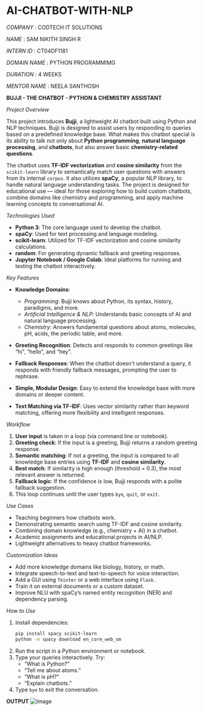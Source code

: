 # AI-CHATBOT-WITH-NLP

*COMPANY* : CODTECH IT SOLUTIONS

*NAME* : SAM NIKITH SINGH R

*INTERN ID* : CT04DF1181

*DOMAIN NAME* : PYTHON PROGRAMMIMG

*DURATION* : 4 WEEKS

*MENTOR NAME* : NEELA SANTHOSH

**BUJJI - THE CHATBOT - PYTHON & CHEMISTRY ASSISTANT**


 *Project Overview*

This project introduces **Bujji**, a lightweight AI chatbot built using Python and NLP techniques. Bujji is designed to assist users by responding to queries based on a predefined knowledge base. What makes this chatbot special is its ability to talk not only about **Python programming**, **natural language processing**, and **chatbots**, but also answer basic **chemistry-related questions**.

The chatbot uses **TF-IDF vectorization** and **cosine similarity** from the `scikit-learn` library to semantically match user questions with answers from its internal `corpus`. It also utilizes **spaCy**, a popular NLP library, to handle natural language understanding tasks. The project is designed for educational use — ideal for those exploring how to build custom chatbots, combine domains like chemistry and programming, and apply machine learning concepts to conversational AI.

*Technologies Used*

* **Python 3**: The core language used to develop the chatbot.
* **spaCy**: Used for text processing and language modeling.
* **scikit-learn**: Utilized for TF-IDF vectorization and cosine similarity calculations.
* **random**: For generating dynamic fallback and greeting responses.
* **Jupyter Notebook / Google Colab**: Ideal platforms for running and testing the chatbot interactively.

 *Key Features*

* **Knowledge Domains**:

  * *Programming*: Bujji knows about Python, its syntax, history, paradigms, and more.
  * *Artificial Intelligence & NLP*: Understands basic concepts of AI and natural language processing.
  * *Chemistry*: Answers fundamental questions about atoms, molecules, pH, acids, the periodic table, and more.

* **Greeting Recognition**: Detects and responds to common greetings like “hi”, “hello”, and “hey”.

* **Fallback Responses**: When the chatbot doesn't understand a query, it responds with friendly fallback messages, prompting the user to rephrase.

* **Simple, Modular Design**: Easy to extend the knowledge base with more domains or deeper content.

* **Text Matching via TF-IDF**: Uses vector similarity rather than keyword matching, offering more flexibility and intelligent responses.

 *Workflow*

1. **User input** is taken in a loop (via command line or notebook).
2. **Greeting check**: If the input is a greeting, Bujji returns a random greeting response.
3. **Semantic matching**: If not a greeting, the input is compared to all knowledge base entries using **TF-IDF** and **cosine similarity**.
4. **Best match**: If similarity is high enough (threshold = 0.3), the most relevant answer is returned.
5. **Fallback logic**: If the confidence is low, Bujji responds with a polite fallback suggestion.
6. This loop continues until the user types `bye`, `quit`, or `exit`.

 *Use Cases*

* Teaching beginners how chatbots work.
* Demonstrating semantic search using TF-IDF and cosine similarity.
* Combining domain knowledge (e.g., chemistry + AI) in a chatbot.
* Academic assignments and educational projects in AI/NLP.
* Lightweight alternatives to heavy chatbot frameworks.

 *Customization Ideas*

* Add more knowledge domains like biology, history, or math.
* Integrate speech-to-text and text-to-speech for voice interaction.
* Add a GUI using `Tkinter` or a web interface using `Flask`.
* Train it on external documents or a custom dataset.
* Improve NLU with spaCy’s named entity recognition (NER) and dependency parsing.

*How to Use*

1. Install dependencies:
   ```bash
   pip install spacy scikit-learn
   python -m spacy download en_core_web_sm
   ```
2. Run the script in a Python environment or notebook.
3. Type your queries interactively. Try:
   * “What is Python?”
   * “Tell me about atoms.”
   * “What is pH?”
   * “Explain chatbots.”
4. Type `bye` to exit the conversation.

**OUTPUT**
![Image](https://github.com/user-attachments/assets/b11241f7-c1b0-407e-8f28-a192fcc0e650)

